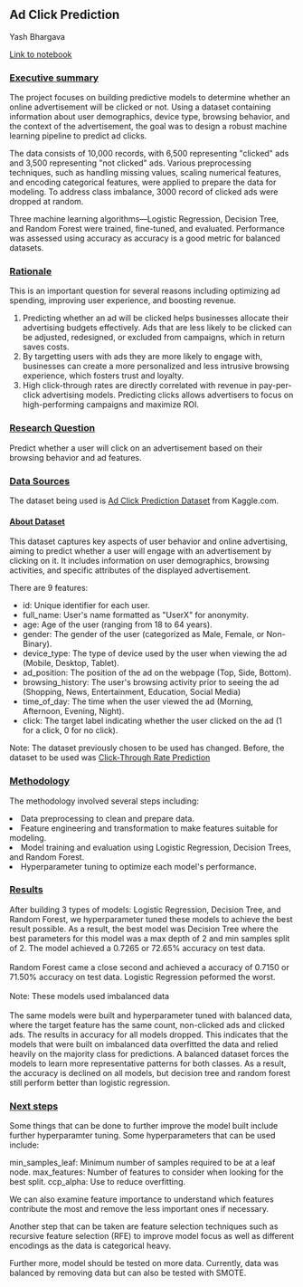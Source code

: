 ## Ad Click Prediction

<p>Yash Bhargava</p>
<a href="https://github.com/yash-b18/ML-AI-Capstone/blob/main/ad-click.ipynb">Link to notebook</a>

### <u>Executive summary</u>

<p>The project focuses on building predictive models to determine whether an online advertisement will be clicked or not. Using a dataset containing information about user demographics, device type, browsing behavior, and the context of the advertisement, the goal was to design a robust machine learning pipeline to predict ad clicks.

The data consists of 10,000 records, with 6,500 representing "clicked" ads and 3,500 representing "not clicked" ads. Various preprocessing techniques, such as handling missing values, scaling numerical features, and encoding categorical features, were applied to prepare the data for modeling. To address class imbalance, 3000 record of clicked ads were dropped at random.

Three machine learning algorithms—Logistic Regression, Decision Tree, and Random Forest were trained, fine-tuned, and evaluated. Performance was assessed using accuracy as accuracy is a good metric for balanced datasets.</p>

### <u>Rationale</u>

<p>This is an important question for several reasons including optimizing ad spending, improving user experience, and boosting revenue. </p>

<ol>
<li>Predicting whether an ad will be clicked helps businesses allocate their advertising budgets effectively. Ads that are less likely to be clicked can be adjusted, redesigned, or excluded from campaigns, which in return saves costs. </li>
<li>By targetting users with ads they are more likely to engage with, businesses can create a more personalized and less intrusive browsing experience, which fosters trust and loyalty.</li>
<li>High click-through rates are directly correlated with revenue in pay-per-click advertising models. Predicting clicks allows advertisers to focus on high-performing campaigns and maximize ROI.</li>
</ol>

### <u>Research Question</u>

<p>Predict whether a user will click on an advertisement based on their browsing behavior and ad features.</p>

### <u>Data Sources</u>

<p>The dataset being used is <a href="https://www.kaggle.com/datasets/marius2303/ad-click-prediction-dataset?resource=download">Ad Click Prediction Dataset</a> from Kaggle.com.</p>

#### <u>About Dataset</u>

<p>This dataset captures key aspects of user behavior and online advertising, aiming to predict whether a user will engage with an advertisement by clicking on it. It includes information on user demographics, browsing activities, and specific attributes of the displayed advertisement.</p>
<p>There are 9 features:
    <ul>
        <li>id: Unique identifier for each user.</li>
        <li>full_name: User's name formatted as "UserX" for anonymity.</li>
        <li>age: Age of the user (ranging from 18 to 64 years).</li>
        <li>gender: The gender of the user (categorized as Male, Female, or Non-Binary).</li>
        <li>device_type: The type of device used by the user when viewing the ad (Mobile, Desktop, Tablet).</li>
        <li>ad_position: The position of the ad on the webpage (Top, Side, Bottom).</li>
        <li>browsing_history: The user's browsing activity prior to seeing the ad (Shopping, News, Entertainment, Education, Social Media)</li>
        <li>time_of_day: The time when the user viewed the ad (Morning, Afternoon, Evening, Night).</li>
        <li>click: The target label indicating whether the user clicked on the ad (1 for a click, 0 for no click).</li>
    </ul>
</p>

<p>Note: The dataset previously chosen to be used has changed. Before, the dataset to be used was <a href="https://www.kaggle.com/c/avazu-ctr-prediction/data">Click-Through Rate Prediction</a></p>

### <u>Methodology</u>

<p>The methodology involved several steps including:
    <li>Data preprocessing to clean and prepare data.</li>
    <li>Feature engineering and transformation to make features suitable for modeling.</li>
    <li>Model training and evaluation using Logistic Regression, Decision Trees, and Random Forest.</li>
    <li>Hyperparameter tuning to optimize each model's performance.</li>
</p>

### <u>Results</u>

<p>After building 3 types of models: Logistic Regression, Decision Tree, and Random Forest, we hyperparameter tuned these models to achieve the best result possible. As a result, the best model was Decision Tree where the best parameters for this model was a max depth of 2 and min samples split of 2. The model achieved a 0.7265 or 72.65% accuracy on test data.
<br><br>
Random Forest came a close second and achieved a accuracy of 0.7150 or 71.50% accuracy on test data. Logistic Regression peformed the worst.
<br><br>
Note: These models used imbalanced data
<br><br>
The same models were built and hyperparameter tuned with balanced data, where the target feature has the same count, non-clicked ads and clicked ads. The results in accuracy for all models dropped. This indicates that the models that were built on imbalanced data overfitted the data and relied heavily on the majority class for predictions. A balanced dataset forces the models to learn more representative patterns for both classes. As a result, the accuracy is declined on all models, but decision tree and random forest still perform better than logistic regression.</p>

### <u>Next steps</u>

Some things that can be done to further improve the model built include further hyperparamter tuning. Some hyperparameters that can be used include:

min_samples_leaf: Minimum number of samples required to be at a leaf node. max_features: Number of features to consider when looking for the best split. ccp_alpha: Use to reduce overfitting.

We can also examine feature importance to understand which features contribute the most and remove the less important ones if necessary.

Another step that can be taken are feature selection techniques such as recursive feature selection (RFE) to improve model focus as well as different encodings as the data is categorical heavy.

Further more, model should be tested on more data. Currently, data was balanced by removing data but can also be tested with SMOTE.
